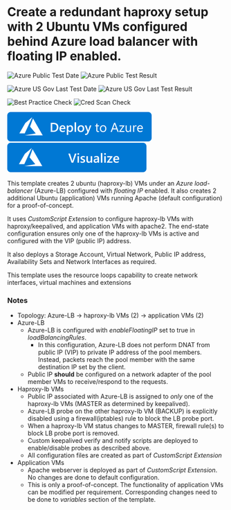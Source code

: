 # Create a redundant haproxy setup with 2 Ubuntu VMs configured behind Azure load balancer with floating IP enabled.

![Azure Public Test Date](https://azurequickstartsservice.blob.core.windows.net/badges/haproxy-redundant-floatingip-ubuntu/PublicLastTestDate.svg)
![Azure Public Test Result](https://azurequickstartsservice.blob.core.windows.net/badges/haproxy-redundant-floatingip-ubuntu/PublicDeployment.svg)

![Azure US Gov Last Test Date](https://azurequickstartsservice.blob.core.windows.net/badges/haproxy-redundant-floatingip-ubuntu/FairfaxLastTestDate.svg)
![Azure US Gov Last Test Result](https://azurequickstartsservice.blob.core.windows.net/badges/haproxy-redundant-floatingip-ubuntu/FairfaxDeployment.svg)

![Best Practice Check](https://azurequickstartsservice.blob.core.windows.net/badges/haproxy-redundant-floatingip-ubuntu/BestPracticeResult.svg)
![Cred Scan Check](https://azurequickstartsservice.blob.core.windows.net/badges/haproxy-redundant-floatingip-ubuntu/CredScanResult.svg)

[![Deploy To Azure](https://raw.githubusercontent.com/Azure/azure-quickstart-templates/master/1-CONTRIBUTION-GUIDE/images/deploytoazure.svg?sanitize=true)]("https://portal.azure.com/#create/Microsoft.Template/uri/https%3A%2F%2Fraw.githubusercontent.com%2FAzure%2Fazure-quickstart-templates%2Fmaster%2Fhaproxy-redundant-floatingip-ubuntu%2Fazuredeploy.json")
[![Visualize](https://raw.githubusercontent.com/Azure/azure-quickstart-templates/master/1-CONTRIBUTION-GUIDE/images/visualizebutton.svg?sanitize=true)]("http://armviz.io/#/?load=https%3A%2F%2Fraw.githubusercontent.com%2FAzure%2Fazure-quickstart-templates%2Fmaster%2Fhaproxy-redundant-floatingip-ubuntu%2Fazuredeploy.json")

This template creates 2 ubuntu (haproxy-lb) VMs under an _Azure load-balancer_
(Azure-LB) configured with _floating IP_ enabled. It also creates 2 additional
Ubuntu (application) VMs running Apache (default configuration) for a
proof-of-concept.

It uses _CustomScript Extension_ to configure haproxy-lb VMs with
haproxy/keepalived, and application VMs with apache2. The end-state
configuration ensures only one of the haproxy-lb VMs is active and configured
with the VIP (public IP) address.

It also deploys a Storage Account, Virtual Network, Public IP address,
Availability Sets and Network Interfaces as required.

This template uses the resource loops capability to create network interfaces,
virtual machines and extensions

### Notes

- Topology: Azure-LB -> haproxy-lb VMs (2) -> application VMs (2)
- Azure-LB
  - Azure-LB is configured with _enableFloatingIP_ set to true in
    _loadBalancingRules_.
    - In this configuration, Azure-LB does not perform DNAT from public IP (VIP)
      to private IP address of the pool members. Instead, packets reach the pool
      member with the same destination IP set by the client.
  - Public IP **should** be configured on a network adapter of the pool member
    VMs to receive/respond to the requests.
- Haproxy-lb VMs
  - Public IP associated with Azure-LB is assigned to _only_ one of the
    haproxy-lb VMs (MASTER as determined by keepalived).
  - Azure-LB probe on the other haproxy-lb VM (BACKUP) is explicitly disabled
    using a firewall(iptables) rule to block the LB probe port.
  - When a haproxy-lb VM status changes to MASTER, firewall rule(s) to block LB
    probe port is removed.
  - Custom keepalived verify and notify scripts are deployed to enable/disable
    probes as described above.
  - All configuration files are created as part of _CustomScript Extension_
- Application VMs
  - Apache webserver is deployed as part of _CustomScript Extension_. No changes
    are done to default configuration.
  - This is only a proof-of-concept. The functionality of application VMs can be
    modified per requirement. Corresponding changes need to be done to
    _variables_ section of the template.
